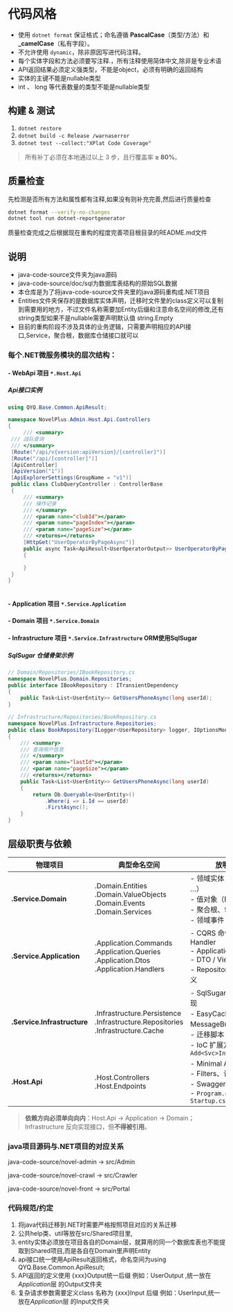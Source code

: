 # 代码风格

- 使用 `dotnet format` 保证格式；命名遵循 **PascalCase**（类型/方法）和 **_camelCase**（私有字段）。
- 不允许使用 `dynamic`，除非原因写进代码注释。
- 每个实体字段和方法必须要写注释.，所有注释使用简体中文,除非是专业术语
- API返回结果必须定义强类型，不能是object，必须有明确的返回结构
- 实体的主键不能是nullable类型
- int 、 long 等代表数量的类型不能是nullable类型

## 构建 & 测试
1. `dotnet restore`
2. `dotnet build -c Release /warnaserror`
3. `dotnet test --collect:"XPlat Code Coverage"`

> 所有补丁必须在本地通过以上 3 步，且行覆盖率 **≥ 80%**。

## 质量检查

先检测是否所有方法和属性都有注释,如果没有则补充完善,然后进行质量检查

```bash
dotnet format --verify-no-changes
dotnet tool run dotnet-reportgenerator
```

质量检查完成之后根据现在重构的程度完善项目根目录的README.md文件

## 说明

- java-code-source文件夹为java源码
- java-code-source/doc/sql为数据库表结构的原始SQL数据
- 本仓库是为了将java-code-source文件夹里的java源码重构成.NET项目
- Entities文件夹保存的是数据库实体声明，迁移时文件里的class定义可以复制到需要用的地方，不过文件名称需要加Entity后缀和注意命名空间的修改,还有string类型如果不是nullable需要声明默认值 string.Empty
- 目前的重构阶段不涉及具体的业务逻辑，只需要声明相应的API接口,Service，聚合根，数据库仓储接口就可以

### 每个.NET微服务模块的层次结构：    

####  \- WebApi 项目 `*.Host.Api`    

##### Api接口实例

```c#
using QYQ.Base.Common.ApiResult;

namespace NovelPlus.Admin.Host.Api.Controllers
{
     /// <summary>
 /// 战队查询
 /// </summary>
 [Route("/api/v{version:apiVersion}/[controller]")]
 [Route("/api/[controller]")]
 [ApiController]
 [ApiVersion("1")]
 [ApiExplorerSettings(GroupName = "v1")]
 public class ClubQueryController : ControllerBase
 {
     /// <summary>
     /// 操作记录
     /// </summary>
     /// <param name="clubId"></param>
     /// <param name="pageIndex"></param>
     /// <param name="pageSize"></param>
     /// <returns></returns>
     [HttpGet("UserOperatorByPageAsync")]
     public async Task<ApiResult<UserOperatorOutput>> UserOperatorByPageAsync(int clubId, int pageIndex = 1, int 						pageSize = 30)
     {

     }
 }
}
    

```



####  \- Application 项目 `*.Service.Application`   

####  \- Domain 项目 `*.Service.Domain`   

####  \- Infrastructure 项目 `*.Service.Infrastructure` ORM使用SqlSugar

##### SqlSugar 仓储骨架示例

```c#
// Domain/Repositories/IBookRepository.cs
namespace NovelPlus.Domain.Repositories;
public interface IBookRepository : ITransientDependency
{
    public Task<List<UserEntity>> GetUsersPhoneAsync(long userId);
}

// Infrastructure/Repositories/BookRepository.cs
namespace NovelPlus.Infrastructure.Repositories;
public class BookRepository(ILogger<UserRepository> logger, IOptionsMonitor<DatabaseConfig> options) : BaseRepository<UserEntity>(logger, options.CurrentValue.NovelPlus) : IBookRepository
{
    /// <summary>
    /// 查询用户信息
    /// </summary>
    /// <param name="lastId"></param>
    /// <param name="pageSize"></param>
    /// <returns></returns>
    public Task<List<UserEntity>> GetUsersPhoneAsync(long userId)
    {
        return Db.Queryable<UserEntity>()
            .Where(i => i.Id == userId)
            .FirstAsync();
    }
}

```



## 层级职责与依赖

| 物理项目                         | 典型命名空间                                                 | 放哪些东西                                                   | 允许引用                       |
| -------------------------------- | ------------------------------------------------------------ | ------------------------------------------------------------ | ------------------------------ |
| **<Svc>.Service.Domain**         | .Domain.Entities<br>.Domain.ValueObjects<br>.Domain.Events<br>.Domain.Services | - 领域实体（User、Book …）<br>- 值对象（Email, Money）<br>- 聚合根、领域服务接口<br>- 领域事件 / 不变式校验 | 仅 System.*                    |
| **<Svc>.Service.Application**    | .Application.Commands<br>.Application.Queries<br>.Application.Dtos<br>.Application.Handlers | - CQRS 命令 / 查询 & Handler<br>- Application Service<br>- DTO / ViewModel<br>- Repository & 其他接口定义 | Domain, Contracts              |
| **<Svc>.Service.Infrastructure** | .Infrastructure.Persistence<br>.Infrastructure.Repositories<br>.Infrastructure.Cache | - SqlSugar/EFCore 仓储实现<br>- EasyCaching/Redis、MessageBus 实现<br>- 迁移脚本 & Seed<br>- IoC 扩展方法 `Add<Svc>Infrastructure()` | Application, Domain, Contracts |
| **<Svc>.Host.Api**               | .Host.Controllers<br>.Host.Endpoints                         | - Minimal API / Controller<br>- Filters、认证、异常处理<br>- Swagger & 健康检查<br>- `Program.cs / Startup.cs` | Application, Contracts         |

> **依赖方向必须单向向内**：Host.Api → Application → Domain；Infrastructure 反向实现接口，但**不得被引用**。

### java项目源码与.NET项目的对应关系

java-code-source/novel-admin → src/Admin

java-code-source/novel-crawl → src/Crawler

java-code-source/novel-front → src/Portal

### 代码规范/约定

1. 将java代码迁移到.NET时需要严格按照项目对应的关系迁移
2. 公共help类、util等放在src/Shared项目里,
3. entity实体必须放在项目各自的Domain层，就算用的同一个数据库表也不能提取到Shared项目,而是各自在Domain里声明Entity
4. api接口统一使用ApiResult<T>返回格式，命名空间为using QYQ.Base.Common.ApiResult;
5. API返回的定义使用 {xxx}Output统一后缀 例如：UserOutput ,统一放在*Application*层 的Output文件夹
6. 复杂请求参数需要定义class 名称为 {xxx}Input 后缀 例如：UserInput,统一放在*Application*层 的Input文件夹



